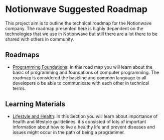 # Notionwave Suggested Roadmap
This project aim is to outline the technical roadmap for the Notionwave company. The roadmap presented here is highly dependent on the technologies that we use in Notionwave but still there are a lot there to be shared with others in community. 

## Roadmaps 
- [Programming Foundations](./Programming%20Foundations/): In this road map you will learn about the basic of programming and foundations of computer programming. The roadmap is considered the baseline and common language to all developers o be able to communicate with each other in technical terms. 

## Learning Materials
- [Lifestyle and Health](./Programming%20Foundations/Lifestyle/README.md): In this Section you will learn about importance of health and lifestyle guildelines. it's consisted of lots of important information about how to live a healthy life and prevent diseases and issues might occur in the path of being a programmer.
